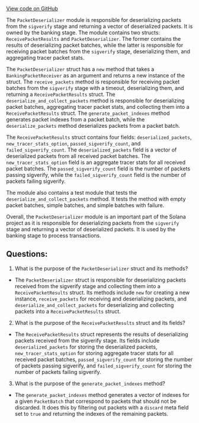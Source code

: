 
[View code on GitHub](https://github.com/solana-labs/solana/blob/master/core/src/packet_deserializer.rs)

The `PacketDeserializer` module is responsible for deserializing packets from the `sigverify` stage and returning a vector of deserialized packets. It is owned by the banking stage. The module contains two structs: `ReceivePacketResults` and `PacketDeserializer`. The former contains the results of deserializing packet batches, while the latter is responsible for receiving packet batches from the `sigverify` stage, deserializing them, and aggregating tracer packet stats.

The `PacketDeserializer` struct has a `new` method that takes a `BankingPacketReceiver` as an argument and returns a new instance of the struct. The `receive_packets` method is responsible for receiving packet batches from the `sigverify` stage with a timeout, deserializing them, and returning a `ReceivePacketResults` struct. The `deserialize_and_collect_packets` method is responsible for deserializing packet batches, aggregating tracer packet stats, and collecting them into a `ReceivePacketResults` struct. The `generate_packet_indexes` method generates packet indexes from a packet batch, while the `deserialize_packets` method deserializes packets from a packet batch.

The `ReceivePacketResults` struct contains four fields: `deserialized_packets`, `new_tracer_stats_option`, `passed_sigverify_count`, and `failed_sigverify_count`. The `deserialized_packets` field is a vector of deserialized packets from all received packet batches. The `new_tracer_stats_option` field is an aggregate tracer stats for all received packet batches. The `passed_sigverify_count` field is the number of packets passing sigverify, while the `failed_sigverify_count` field is the number of packets failing sigverify.

The module also contains a test module that tests the `deserialize_and_collect_packets` method. It tests the method with empty packet batches, simple batches, and simple batches with failure.

Overall, the `PacketDeserializer` module is an important part of the Solana project as it is responsible for deserializing packets from the `sigverify` stage and returning a vector of deserialized packets. It is used by the banking stage to process transactions.
## Questions: 
 1. What is the purpose of the `PacketDeserializer` struct and its methods?
- The `PacketDeserializer` struct is responsible for deserializing packets received from the sigverify stage and collecting them into a `ReceivePacketResults` struct. Its methods include `new` for creating a new instance, `receive_packets` for receiving and deserializing packets, and `deserialize_and_collect_packets` for deserializing and collecting packets into a `ReceivePacketResults` struct.

2. What is the purpose of the `ReceivePacketResults` struct and its fields?
- The `ReceivePacketResults` struct represents the results of deserializing packets received from the sigverify stage. Its fields include `deserialized_packets` for storing the deserialized packets, `new_tracer_stats_option` for storing aggregate tracer stats for all received packet batches, `passed_sigverify_count` for storing the number of packets passing sigverify, and `failed_sigverify_count` for storing the number of packets failing sigverify.

3. What is the purpose of the `generate_packet_indexes` method?
- The `generate_packet_indexes` method generates a vector of indexes for a given `PacketBatch` that correspond to packets that should not be discarded. It does this by filtering out packets with a `discard` meta field set to `true` and returning the indexes of the remaining packets.